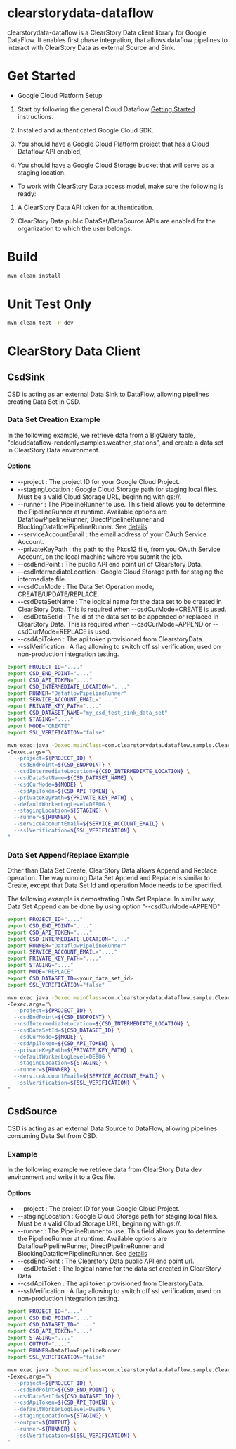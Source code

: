 clearstorydata-dataflow
=======================
clearstorydata-dataflow is a ClearStory Data client library for Google DataFlow. 
It enables first phase integration, that allows dataflow pipelines to interact with ClearStory Data as external Source and Sink.


# Get Started
*   Google Cloud Platform Setup

  1. Start by following the general Cloud Dataflow
  [Getting Started](https://cloud.google.com/dataflow/getting-started) instructions.

  2. Installed and authenticated Google Cloud SDK. 

  3. You should have a Google Cloud Platform project that has a Cloud Dataflow API enabled,

  4. You should have a Google Cloud Storage bucket that will serve as a staging location.

*   To work with ClearStory Data access model, make sure the following is ready:

  1. A ClearStory Data API token for authentication.

  2. ClearStory Data public DataSet/DataSource APIs are enabled for the organization to which the user belongs. 

# Build

```bash
mvn clean install
```

# Unit Test Only

```bash
mvn clean test -P dev
```

# ClearStory Data Client

## CsdSink

CSD is acting as an external Data Sink to DataFlow, allowing pipelines creating Data Set
 in CSD.


### Data Set Creation Example
In the following example, we retrieve data from a BigQuery table, 
"clouddataflow-readonly:samples.weather_stations", and create 
a data set in ClearStory Data environment.

 
#### Options
* --project : The project ID for your Google Cloud Project.  
* --stagingLocation : Google Cloud Storage path for staging local files. Must be a valid Cloud Storage URL, beginning with gs://. 
* --runner : The PipelineRunner to use. This field allows you to determine the PipelineRunner at 
runtime. Available options are DataflowPipelineRunner, DirectPipelineRunner 
 and BlockingDataflowPipelineRunner. 
 See [details](https://cloud.google.com/dataflow/pipelines/executing-your-pipeline)
* --serviceAccountEmail : the email address of your OAuth Service Account.
* --privateKeyPath : the path to the Pkcs12 file, from you OAuth Service Account, on the local 
machine where you submit the job.
* --csdEndPoint : The public API end point url of ClearStory Data. 
* --csdIntermediateLocation :  Google Cloud Storage path for staging the intermediate file.
* --csdCurMode : The Data Set Operation mode, CREATE/UPDATE/REPLACE.  
* --csdDataSetName : The logical name for the data set to be created in ClearStory Data. This is 
required when --csdCurMode=CREATE is used.  
* --csdDataSetId : The id of the data set to be appended or replaced in ClearStory Data. This is 
required when --csdCurMode=APPEND or --csdCurMode=REPLACE is used.  
* --csdApiToken : The api token provisioned from ClearstoryData.
* --sslVerification :  A flag allowing to switch off ssl verification, used on non-production integration testing.
    
```bash
export PROJECT_ID="...."
export CSD_END_POINT="...."
export CSD_API_TOKEN="...."
export CSD_INTERMEDIATE_LOCATION="...."
export RUNNER="DataflowPipelineRunner"
export SERVICE_ACCOUNT_EMAIL="...."
export PRIVATE_KEY_PATH="...."
export CSD_DATASET_NAME="my_csd_test_sink_data_set"
export STAGING="...."
export MODE="CREATE"
export SSL_VERIFICATION="false"

mvn exec:java -Dexec.mainClass=com.clearstorydata.dataflow.sample.ClearStoryDataSinkDemo \
-Dexec.args="\
  --project=${PROJECT_ID} \
  --csdEndPoint=${CSD_ENDPOINT} \
  --csdIntermediateLocation=${CSD_INTERMEDIATE_LOCATION} \
  --csdDataSetName=${CSD_DATASET_NAME} \
  --csdCurMode=${MODE} \
  --csdApiToken=${CSD_API_TOKEN} \
  --privateKeyPath=${PRIVATE_KEY_PATH} \
  --defaultWorkerLogLevel=DEBUG \
  --stagingLocation=${STAGING} \
  --runner=${RUNNER} \
  --serviceAccountEmail=${SERVICE_ACCOUNT_EMAIL} \
  --sslVerification=${SSL_VERIFICATION} \
"
```
### Data Set Append/Replace Example
Other than Data Set Create, ClearStory Data allows Append and Replace operation. The way running
 Data Set Append and Replace is similar to Create,
except that Data Set Id and operation Mode needs to be specified.  

The following example is demostrating Data Set Replace. 
In similar way, Data Set Append can be done by using option "--csdCurMode=APPEND"

```bash
export PROJECT_ID="...."
export CSD_END_POINT="...."
export CSD_API_TOKEN="...."
export CSD_INTERMEDIATE_LOCATION="...."
export RUNNER="DataflowPipelineRunner"
export SERVICE_ACCOUNT_EMAIL="...."
export PRIVATE_KEY_PATH="...."
export STAGING="...."
export MODE="REPLACE"
export CSD_DATASET_ID=<your_data_set_id>
export SSL_VERIFICATION="false"

mvn exec:java -Dexec.mainClass=com.clearstorydata.dataflow.sample.ClearstoryDataSinkDemo \
-Dexec.args="\
  --project=${PROJECT_ID} \
  --csdEndPoint=${CSD_ENDPOINT} \
  --csdIntermediateLocation=${CSD_INTERMEDIATE_LOCATION} \
  --csdDataSetId=${CSD_DATASET_ID} \
  --csdCurMode=${MODE} \
  --csdApiToken=${CSD_API_TOKEN} \
  --privateKeyPath=${PRIVATE_KEY_PATH} \
  --defaultWorkerLogLevel=DEBUG \
  --stagingLocation=${STAGING} \
  --runner=${RUNNER} \
  --serviceAccountEmail=${SERVICE_ACCOUNT_EMAIL} \
  --sslVerification=${SSL_VERIFICATION} \
"
```


## CsdSource

CSD is acting as an external Data Source to DataFlow, allowing pipelines consuming Data Set from CSD.


### Example
In the following example we retrieve data from ClearStory Data dev environment and write it to a Gcs file.

#### Options
* --project : The project ID for your Google Cloud Project.  
* --stagingLocation : Google Cloud Storage path for staging local files. Must be a valid Cloud Storage URL, beginning with gs://. 
* --runner : The PipelineRunner to use. This field allows you to determine the PipelineRunner at 
runtime. Available options are DataflowPipelineRunner, DirectPipelineRunner 
 and BlockingDataflowPipelineRunner. See 
[details](https://cloud.google.com/dataflow/pipelines/executing-your-pipeline)
* --csdEndPoint : The Clearstory Data public API end point url. 
* --csdDataSet : The logical name for the data set created in ClearStory Data 
* --csdApiToken : The api token provisioned from ClearstoryData.  
* --sslVerification :  A flag allowing to switch off ssl verification, used on non-production integration testing.

```bash
export PROJECT_ID="...."
export CSD_END_POINT="...."
export CSD_DATASET_ID="...."
export CSD_API_TOKEN="...."
export STAGING="...."
export OUTPUT="...."
export RUNNER=DataflowPipelineRunner
export SSL_VERIFICATION="false"

mvn exec:java -Dexec.mainClass=com.clearstorydata.dataflow.sample.ClearStoryDataSourceDemo \
-Dexec.args="\
  --project=${PROJECT_ID} \
  --csdEndPoint=${CSD_END_POINT} \
  --csdDataSetId=${CSD_DATASET_ID} \
  --csdApiToken=${CSD_API_TOKEN} \
  --defaultWorkerLogLevel=DEBUG \
  --stagingLocation=${STAGING} \
  --output=${OUTPUT} \
  --runner=${RUNNER} \
  --sslVerification=${SSL_VERIFICATION} \
"
```

